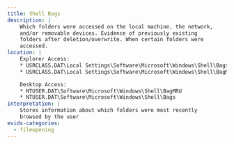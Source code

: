 ```yaml
---
title: Shell Bags
description: |
    Which folders were accessed on the local machine, the network,
    and/or removable devices. Evidence of previously existing
    folders after deletion/overwrite. When certain folders were
    accessed.
location: |
    Explorer Access:
    * USRCLASS.DAT\Local Settings\Software\Microsoft\Windows\Shell\Bags
    * USRCLASS.DAT\Local Settings\Software\Microsoft\Windows\Shell\BagMRU

    Desktop Access:
    * NTUSER.DAT\Software\Microsoft\Windows\Shell\BagMRU
    * NTUSER.DAT\Software\Microsoft\Windows\Shell\Bags
interpretation: |
    Stores information about which folders were most recently
    browsed by the user
evids-categories:
  - fileopening
---
```

